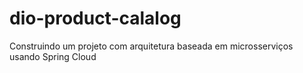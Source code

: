 # dio-product-calalog
Construindo um projeto com arquitetura baseada em microsserviços usando Spring Cloud
